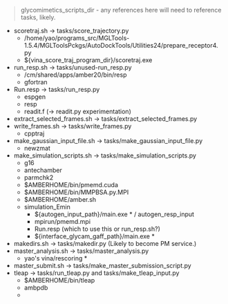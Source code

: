 > glycomimetics_scripts_dir - any references here will need to reference tasks, likely.

- scoretraj.sh -> tasks/score_trajectory.py
    - /home/yao/programs_src/MGLTools-1.5.4/MGLToolsPckgs/AutoDockTools/Utilities24/prepare_receptor4.py
    - ${vina_score_traj_program_dir}/scoretraj.exe
- run_resp.sh -> tasks/unused-run_resp.py
    - /cm/shared/apps/amber20/bin/resp
    - gfortran
- Run.resp -> tasks/run_resp.py
    - espgen
    - resp
    - readit.f (-> readit.py experimentation)
- extract_selected_frames.sh -> tasks/extract_selected_frames.py
- write_frames.sh -> tasks/write_frames.py
    - cpptraj
- make_gaussian_input_file.sh -> tasks/make_gaussian_input_file.py
    - newzmat
- make_simulation_scripts.sh -> tasks/make_simulation_scripts.py
    - g16
    - antechamber
    - parmchk2
    - $AMBERHOME/bin/pmemd.cuda
    - $AMBERHOME/bin/MMPBSA.py.MPI
    - $AMBERHOME/amber.sh
    - simulation_Emin
        - ${autogen_input_path}/main.exe  * / autogen_resp_input
        - mpirun/pmemd.mpi
        - Run.resp (which to use this or run_resp.sh?)
        - ${interface_glycam_gaff_path}/main.exe *
- makedirs.sh -> tasks/makedir.py (Likely to become PM service.)
- master_analysis.sh -> tasks/master_analysis.py
    - yao's vina/rescoring *
- master_submit.sh -> tasks/make_master_submission_script.py
- tleap -> tasks/run_tleap.py and tasks/make_tleap_input.py
    - $AMBERHOME/bin/tleap
    - ambpdb
    - 
